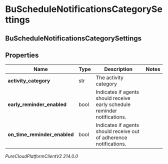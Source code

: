 # BuScheduleNotificationsCategorySettings

## BuScheduleNotificationsCategorySettings

## Properties

|Name | Type | Description | Notes|
|------------ | ------------- | ------------- | -------------|
| **activity_category** | str | The activity category | |
| **early_reminder_enabled** | bool | Indicates if agents should receive early schedule reminder notifications. | |
| **on_time_reminder_enabled** | bool | Indicates if agents should receive out of adherence notifications. | |



_PureCloudPlatformClientV2 214.0.0_
